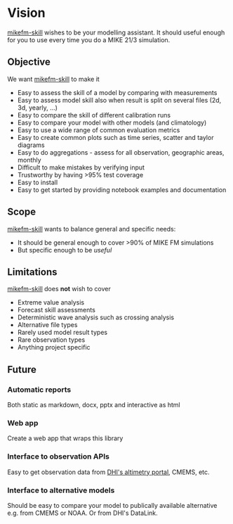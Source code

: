 # Vision

[mikefm-skill](https://github.com/DHI/mikefm-skill) wishes to be your modelling assistant. It should useful enough for you to use every time you do a MIKE 21/3 simulation. 


## Objective

We want [mikefm-skill](https://github.com/DHI/mikefm-skill) to make it

* Easy to assess the skill of a model by comparing with measurements
* Easy to assess model skill also when result is split on several files (2d, 3d, yearly, ...)
* Easy to compare the skill of different calibration runs
* Easy to compare your model with other models (and climatology)
* Easy to use a wide range of common evaluation metrics 
* Easy to create common plots such as time series, scatter and taylor diagrams
* Easy to do aggregations - assess for all observation, geographic areas, monthly
* Difficult to make mistakes by verifying input 
* Trustworthy by having >95% test coverage 
* Easy to install 
* Easy to get started by providing notebook examples and documentation


## Scope 

[mikefm-skill](https://github.com/DHI/mikefm-skill) wants to balance general and specific needs: 

* It should be general enough to cover >90% of MIKE FM simulations
* But specific enough to be *useful*




## Limitations

[mikefm-skill](https://github.com/DHI/mikefm-skill) does **not** wish to cover 

* Extreme value analysis
* Forecast skill assessments
* Deterministic wave analysis such as crossing analysis
* Alternative file types 
* Rarely used model result types 
* Rare observation types
* Anything project specific



## Future

### Automatic reports
Both static as markdown, docx, pptx and interactive as html


### Web app
Create a web app that wraps this library 


### Interface to observation APIs
Easy to get observation data from [DHI's altimetry portal](https://altimetry.dhigroup.com/), CMEMS, etc. 


### Interface to alternative models
Should be easy to compare your model to publically available alternative e.g. from CMEMS or NOAA. Or from DHI's DataLink. 